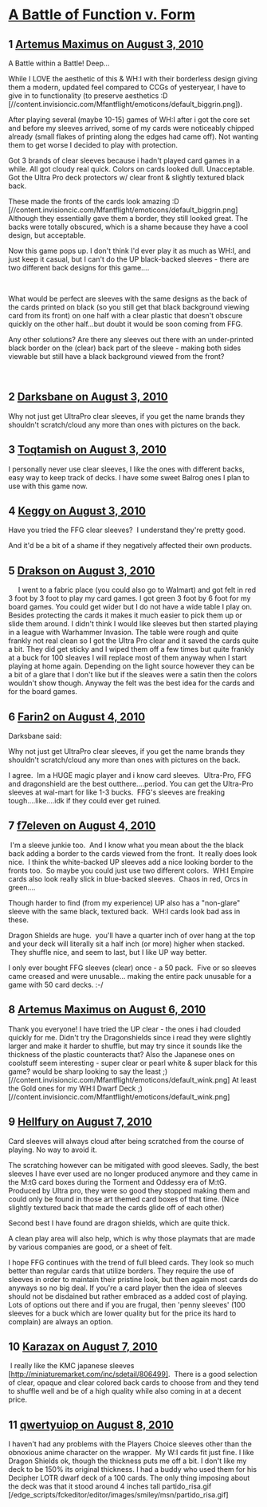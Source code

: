 # [A Battle of Function v. Form](https://community.fantasyflightgames.com/topic/33536-a-battle-of-function-v-form/)

## 1 [Artemus Maximus on August 3, 2010](https://community.fantasyflightgames.com/topic/33536-a-battle-of-function-v-form/?do=findComment&comment=337426)

A Battle within a Battle! Deep...

While I LOVE the aesthetic of this & WH:I with their borderless design giving them a modern, updated feel compared to CCGs of yesteryear, I have to give in to functionality (to preserve aesthetics :D [//content.invisioncic.com/Mfantflight/emoticons/default_biggrin.png]). 

After playing several (maybe 10-15) games of WH:I after i got the core set and before my sleeves arrived, some of my cards were noticeably chipped already (small flakes of printing along the edges had came off). Not wanting them to get worse I decided to play with protection.

Got 3 brands of clear sleeves because i hadn't played card games in a while. All got cloudy real quick. Colors on cards looked dull. Unacceptable. Got the Ultra Pro deck protectors w/ clear front & slightly textured black back.

These made the fronts of the cards look amazing :D [//content.invisioncic.com/Mfantflight/emoticons/default_biggrin.png] Although they essentially gave them a border, they still looked great. The backs were totally obscured, which is a shame because they have a cool design, but acceptable.

Now this game pops up. I don't think I'd ever play it as much as WH:I, and just keep it casual, but I can't do the UP black-backed sleeves - there are two different back designs for this game....

 

What would be perfect are sleeves with the same designs as the back of the cards printed on black (so you still get that black background viewing card from its front) on one half with a clear plastic that doesn't obscure quickly on the other half...but doubt it would be soon coming from FFG.

Any other solutions? Are there any sleeves out there with an under-printed black border on the (clear) back part of the sleeve - making both sides viewable but still have a black background viewed from the front?

 

## 2 [Darksbane on August 3, 2010](https://community.fantasyflightgames.com/topic/33536-a-battle-of-function-v-form/?do=findComment&comment=337439)

Why not just get UltraPro clear sleeves, if you get the name brands they shouldn't scratch/cloud any more than ones with pictures on the back.

## 3 [Toqtamish on August 3, 2010](https://community.fantasyflightgames.com/topic/33536-a-battle-of-function-v-form/?do=findComment&comment=337444)

I personally never use clear sleeves, I like the ones with different backs, easy way to keep track of decks. I have some sweet Balrog ones I plan to use with this game now.

## 4 [Keggy on August 3, 2010](https://community.fantasyflightgames.com/topic/33536-a-battle-of-function-v-form/?do=findComment&comment=337457)

Have you tried the FFG clear sleeves?  I understand they're pretty good.

And it'd be a bit of a shame if they negatively affected their own products.

## 5 [Drakson on August 3, 2010](https://community.fantasyflightgames.com/topic/33536-a-battle-of-function-v-form/?do=findComment&comment=337458)

     I went to a fabric place (you could also go to Walmart) and got felt in red 3 foot by 3 foot to play my card games. I got green 3 foot by 6 foot for my board games. You could get wider but I do not have a wide table I play on. Besides protecting the cards it makes it much easier to pick them up or slide them around. I didn't think I would like sleeves but then started playing in a league with Warhammer Invasion. The table were rough and quite frankly not real clean so I got the Ultra Pro clear and it saved the cards quite a bit. They did get sticky and I wiped them off a few times but quite frankly at a buck for 100 sleaves I will replace most of them anyway when I start playing at home again. Depending on the light source however they can be a bit of a glare that I don't like but if the sleaves were a satin then the colors wouldn't show though. Anyway the felt was the best idea for the cards and for the board games.

## 6 [Farin2 on August 4, 2010](https://community.fantasyflightgames.com/topic/33536-a-battle-of-function-v-form/?do=findComment&comment=337684)

Darksbane said:

Why not just get UltraPro clear sleeves, if you get the name brands they shouldn't scratch/cloud any more than ones with pictures on the back.



I agree.  Im a HUGE magic player and i know card sleeves.  Ultra-Pro, FFG and dragonshield are the best outthere....period. You can get the Ultra-Pro sleeves at wal-mart for like 1-3 bucks.  FFG's sleeves are freaking tough....like....idk if they could ever get ruined. 

## 7 [f7eleven on August 4, 2010](https://community.fantasyflightgames.com/topic/33536-a-battle-of-function-v-form/?do=findComment&comment=337816)

 I'm a sleeve junkie too.  And I know what you mean about the the black back adding a border to the cards viewed from the front.  It really does look nice.  I think the white-backed UP sleeves add a nice looking border to the fronts too.  So maybe you could just use two different colors.  WH:I Empire cards also look really slick in blue-backed sleeves.  Chaos in red, Orcs in green....

Though harder to find (from my experience) UP also has a "non-glare" sleeve with the same black, textured back.  WH:I cards look bad ass in these.

Dragon Shields are huge.  you'll have a quarter inch of over hang at the top and your deck will literally sit a half inch (or more) higher when stacked.  They shuffle nice, and seem to last, but I like UP way better.

I only ever bought FFG sleeves (clear) once - a 50 pack.  Five or so sleeves came creased and were unusable... making the entire pack unusable for a game with 50 card decks. :-/

## 8 [Artemus Maximus on August 6, 2010](https://community.fantasyflightgames.com/topic/33536-a-battle-of-function-v-form/?do=findComment&comment=338670)

Thank you everyone! I have tried the UP clear - the ones i had clouded quickly for me. Didn't try the Dragonshields since i read they were slightly larger and make it harder to shuffle, but may try since it sounds like the thickness of the plastic counteracts that? Also the Japanese ones on coolstuff seem interesting - super clear or pearl white & super black for this game? would be sharp looking to say the least ;) [//content.invisioncic.com/Mfantflight/emoticons/default_wink.png] At least the Gold ones for my WH:I Dwarf Deck ;) [//content.invisioncic.com/Mfantflight/emoticons/default_wink.png]

## 9 [Hellfury on August 7, 2010](https://community.fantasyflightgames.com/topic/33536-a-battle-of-function-v-form/?do=findComment&comment=339322)

Card sleeves will always cloud after being scratched from the course of playing. No way to avoid it.

The scratching however can be mitigated with good sleeves. Sadly, the best sleeves I have ever used are no longer produced anymore and they came in the M:tG card boxes during the Torment and Oddessy era of M:tG. Produced by Ultra pro, they were so good they stopped making them and could only be found in those art themed card boxes of that time. (Nice slightly textured back that made the cards glide off of each other)

Second best I have found are dragon shields, which are quite thick.

A clean play area will also help, which is why those playmats that are made by various companies are good, or a sheet of felt.

I hope FFG continues with the trend of full bleed cards. They look so much better than regular cards that utilize borders. They require the use of sleeves in order to maintain their pristine look, but then again most cards do anyways so no big deal. If you're a card player then the idea of sleeves should not be disdained but rather embraced as a added cost of playing. Lots of options out there and if you are frugal, then 'penny sleeves' (100 sleeves for a buck which are lower quality but for the price its hard to complain) are always an option.

## 10 [Karazax on August 7, 2010](https://community.fantasyflightgames.com/topic/33536-a-battle-of-function-v-form/?do=findComment&comment=339330)

 I really like the KMC japanese sleeves [http://miniaturemarket.com/inc/sdetail/806499].  There is a good selection of clear, opaque and clear colored back cards to choose from and they tend to shuffle well and be of a high quality while also coming in at a decent price.

## 11 [qwertyuiop on August 8, 2010](https://community.fantasyflightgames.com/topic/33536-a-battle-of-function-v-form/?do=findComment&comment=339714)

I haven't had any problems with the Players Choice sleeves other than the obnoxious anime character on the wrapper.  My W:I cards fit just fine. I like Dragon Shields ok, though the thickness puts me off a bit. I don't like my deck to be 150% its original thickness. I had a buddy who used them for his Decipher LOTR dwarf deck of a 100 cards. The only thing imposing about the deck was that it stood around 4 inches tall partido_risa.gif [/edge_scripts/fckeditor/editor/images/smiley/msn/partido_risa.gif]

